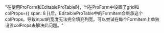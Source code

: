 "在使用ProForm和EditableProTable时，当在ProForm中设置了grid和colProps={{ span: 8 }}后，EditaibleProTable中的FormItem会继承这个colProps，导致input的宽度无法完全填充列宽。可以尝试在每个FormItem上单独设置colProps来解决此问题。"
